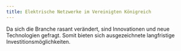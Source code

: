 ```yaml
---
title: Elektrische Netzwerke im Vereinigten Königreich
---
```


Da sich die Branche rasant verändert, sind Innovationen und neue Technologien gefragt. Somit bieten sich ausgezeichnete langfristige Investitionsmöglichkeiten.
